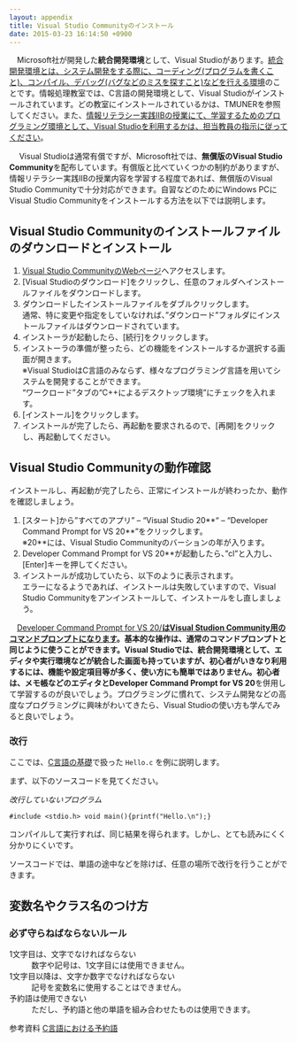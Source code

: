```yaml
---
layout: appendix
title: Visual Studio Communityのインストール
date: 2015-03-23 16:14:50 +0900
---
```


  　Microsoft社が開発した**統合開発環境**として、Visual Studioがあります。<ins>統合開発環境とは、システム開発をする際に、コーディング(プログラムを書くこと)、コンパイル、デバッグ(バグなどのミスを探すこと)などを行える環境</ins>のことです。情報処理教室では、C言語の開発環境として、Visual Studioがインストールされています。どの教室にインストールされているかは、TMUNERを参照してください。また、<ins>情報リテラシー実践IIBの授業にて、学習するためのプログラミング環境として、Visual Studioを利用するかは、担当教員の指示に従ってください</ins>。
   
 　 Visual Studioは通常有償ですが、Microsoft社では、**無償版のVisual Studio Community**を配布しています。有償版と比べていくつかの制約がありますが、情報リテラシー実践IIBの授業内容を学習する程度であれば、無償版のVisual Studio Communityで十分対応ができます。自習などのためにWindows PCにVisual Studio Communityをインストールする方法を以下では説明します。

Visual Studio Communityのインストールファイルのダウンロードとインストール
----------------

1. [Visual Studio CommunityのWebページ](https://visualstudio.microsoft.com/ja/vs/community/)へアクセスします。
1. [Visual Studioのダウンロード]をクリックし、任意のフォルダへインストールファイルをダウンロードします。
1. ダウンロードしたインストールファイルをダブルクリックします。<br />
通常、特に変更や指定をしていなければ、”ダウンロード”フォルダにインストールファイルはダウンロードされています。
1. インストーラが起動したら、[続行]をクリックします。
1. インストーラの準備が整ったら、どの機能をインストールするか選択する画面が開きます。<br />
※Visual StudioはC言語のみならず、様々なプログラミング言語を用いてシステムを開発することができます。<br />
“ワークロード”タブの“C++によるデスクトップ環境”にチェックを入れます。
1. [インストール]をクリックします。
1.	インストールが完了したら、再起動を要求されるので、[再開]をクリックし、再起動してください。

Visual Studio Communityの動作確認
----------------
   インストールし、再起動が完了したら、正常にインストールが終わったか、動作を確認しましょう。
1. [スタート]から”すべてのアプリ” – “Visual Studio 20**“ – “Developer Command Prompt for VS 20**”をクリックします。<br />
※20**には、Visual Studio Communityのバーションの年が入ります。
1. Developer Command Prompt for VS 20**が起動したら、”cl”と入力し、[Enter]キーを押してください。
1. インストールが成功していたら、以下のように表示されます。<br />
エラーになるようであれば、インストールは失敗していますので、Visual Studio Communityをアンインストールして、インストールをし直しましょう。

  　<ins>Developer Command Prompt for VS 20/**はVisual Studion Community用のコマンドプロンプトになります</ins>。基本的な操作は、通常のコマンドプロンプトと同じように使うことができます。Visual Studioでは、統合開発環境として、エディタや実行環境などが統合した画面も持っていますが、初心者がいきなり利用するには、機能や設定項目等が多く、使い方にも簡単ではありません。初心者は、メモ帳などのエディタとDeveloper Command Prompt for VS 20**を併用して学習するのが良いでしょう。プログラミングに慣れて、システム開発などの高度なプログラミングに興味がわいてきたら、Visual Studioの使い方も学んでみると良いでしょう。


### 改行

ここでは、[C言語の基礎](../basic/01/)で扱った `Hello.c` を例に説明します。

まず、以下のソースコードを見てください。

*改行していないプログラム*


    #include <stdio.h> void main(){printf("Hello.\n");}

コンパイルして実行すれば、同じ結果を得られます。しかし、とても読みにくく分かりにくいです。

ソースコードでは、単語の途中などを除けば、任意の場所で改行を行うことができます。


変数名やクラス名のつけ方
------------------------

### 必ず守らねばならないルール

<dl>
<dt>1文字目は、文字でなければならない</t>
<dd>数字や記号は、1文字目には使用できません。</dd>
<dt>1文字目以降は、文字か数字でなければならない</dt>
<dd>記号を変数名に使用することはできません。</dd>
<dt>予約語は使用できない</dt>
<dd>ただし、予約語と他の単語を組み合わせたものは使用できます。</dd>

<span class="label label-info">参考資料</span> [C言語における予約語](./keyword.html)

